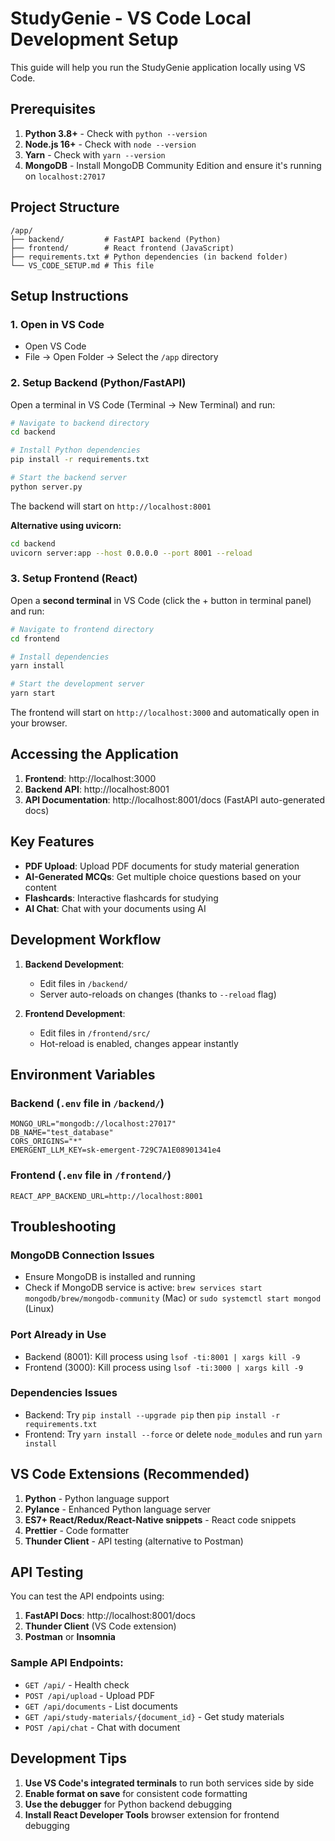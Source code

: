 # StudyGenie - VS Code Local Development Setup

This guide will help you run the StudyGenie application locally using VS Code.

## Prerequisites

1. **Python 3.8+** - Check with `python --version`
2. **Node.js 16+** - Check with `node --version`
3. **Yarn** - Check with `yarn --version`
4. **MongoDB** - Install MongoDB Community Edition and ensure it's running on `localhost:27017`

## Project Structure

```
/app/
├── backend/         # FastAPI backend (Python)
├── frontend/        # React frontend (JavaScript)
├── requirements.txt # Python dependencies (in backend folder)
└── VS_CODE_SETUP.md # This file
```

## Setup Instructions

### 1. Open in VS Code
- Open VS Code
- File → Open Folder → Select the `/app` directory

### 2. Setup Backend (Python/FastAPI)

Open a terminal in VS Code (Terminal → New Terminal) and run:

```bash
# Navigate to backend directory
cd backend

# Install Python dependencies
pip install -r requirements.txt

# Start the backend server
python server.py
```

The backend will start on `http://localhost:8001`

**Alternative using uvicorn:**
```bash
cd backend
uvicorn server:app --host 0.0.0.0 --port 8001 --reload
```

### 3. Setup Frontend (React)

Open a **second terminal** in VS Code (click the + button in terminal panel) and run:

```bash
# Navigate to frontend directory
cd frontend

# Install dependencies
yarn install

# Start the development server
yarn start
```

The frontend will start on `http://localhost:3000` and automatically open in your browser.

## Accessing the Application

1. **Frontend**: http://localhost:3000
2. **Backend API**: http://localhost:8001
3. **API Documentation**: http://localhost:8001/docs (FastAPI auto-generated docs)

## Key Features

- **PDF Upload**: Upload PDF documents for study material generation
- **AI-Generated MCQs**: Get multiple choice questions based on your content
- **Flashcards**: Interactive flashcards for studying
- **AI Chat**: Chat with your documents using AI

## Development Workflow

1. **Backend Development**: 
   - Edit files in `/backend/`
   - Server auto-reloads on changes (thanks to `--reload` flag)

2. **Frontend Development**:
   - Edit files in `/frontend/src/`
   - Hot-reload is enabled, changes appear instantly

## Environment Variables

### Backend (`.env` file in `/backend/`)
```
MONGO_URL="mongodb://localhost:27017"
DB_NAME="test_database"
CORS_ORIGINS="*"
EMERGENT_LLM_KEY=sk-emergent-729C7A1E08901341e4
```

### Frontend (`.env` file in `/frontend/`)
```
REACT_APP_BACKEND_URL=http://localhost:8001
```

## Troubleshooting

### MongoDB Connection Issues
- Ensure MongoDB is installed and running
- Check if MongoDB service is active: `brew services start mongodb/brew/mongodb-community` (Mac) or `sudo systemctl start mongod` (Linux)

### Port Already in Use
- Backend (8001): Kill process using `lsof -ti:8001 | xargs kill -9`
- Frontend (3000): Kill process using `lsof -ti:3000 | xargs kill -9`

### Dependencies Issues
- Backend: Try `pip install --upgrade pip` then `pip install -r requirements.txt`
- Frontend: Try `yarn install --force` or delete `node_modules` and run `yarn install`

## VS Code Extensions (Recommended)

1. **Python** - Python language support
2. **Pylance** - Enhanced Python language server
3. **ES7+ React/Redux/React-Native snippets** - React code snippets
4. **Prettier** - Code formatter
5. **Thunder Client** - API testing (alternative to Postman)

## API Testing

You can test the API endpoints using:
1. **FastAPI Docs**: http://localhost:8001/docs
2. **Thunder Client** (VS Code extension)
3. **Postman** or **Insomnia**

### Sample API Endpoints:
- `GET /api/` - Health check
- `POST /api/upload` - Upload PDF
- `GET /api/documents` - List documents
- `GET /api/study-materials/{document_id}` - Get study materials
- `POST /api/chat` - Chat with document

## Development Tips

1. **Use VS Code's integrated terminals** to run both services side by side
2. **Enable format on save** for consistent code formatting
3. **Use the debugger** for Python backend debugging
4. **Install React Developer Tools** browser extension for frontend debugging
